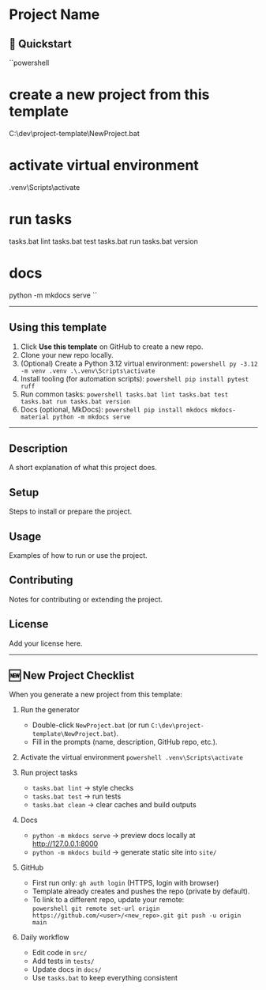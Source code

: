 # Project Name

## 🚀 Quickstart

``powershell
# create a new project from this template
C:\dev\project-template\NewProject.bat

# activate virtual environment
.venv\Scripts\activate

# run tasks
tasks.bat lint
tasks.bat test
tasks.bat run
tasks.bat version

# docs
python -m mkdocs serve
``

---

## Using this template

1. Click **Use this template** on GitHub to create a new repo.
2. Clone your new repo locally.
3. (Optional) Create a Python 3.12 virtual environment:
   ``powershell
   py -3.12 -m venv .venv
   .\.venv\Scripts\activate
   ``
4. Install tooling (for automation scripts):
   ``powershell
   pip install pytest ruff
   ``
5. Run common tasks:
   ``powershell
   tasks.bat lint
   tasks.bat test
   tasks.bat run
   tasks.bat version
   ``
6. Docs (optional, MkDocs):
   ``powershell
   pip install mkdocs mkdocs-material
   python -m mkdocs serve
   ``

---

## Description
A short explanation of what this project does.

## Setup
Steps to install or prepare the project.

## Usage
Examples of how to run or use the project.

## Contributing
Notes for contributing or extending the project.

## License
Add your license here.

---

## 🆕 New Project Checklist

When you generate a new project from this template:

1. Run the generator
   - Double-click `NewProject.bat` (or run `C:\dev\project-template\NewProject.bat`).
   - Fill in the prompts (name, description, GitHub repo, etc.).

2. Activate the virtual environment
   ``powershell
   .venv\Scripts\activate
   ``

3. Run project tasks
   - `tasks.bat lint` → style checks  
   - `tasks.bat test` → run tests  
   - `tasks.bat clean` → clear caches and build outputs  

4. Docs
   - `python -m mkdocs serve` → preview docs locally at http://127.0.0.1:8000  
   - `python -m mkdocs build` → generate static site into `site/`  

5. GitHub
   - First run only: `gh auth login` (HTTPS, login with browser)  
   - Template already creates and pushes the repo (private by default).  
   - To link to a different repo, update your remote:  
     ``powershell
     git remote set-url origin https://github.com/<user>/<new_repo>.git
     git push -u origin main
     ``

6. Daily workflow
   - Edit code in `src/`  
   - Add tests in `tests/`  
   - Update docs in `docs/`  
   - Use `tasks.bat` to keep everything consistent  
